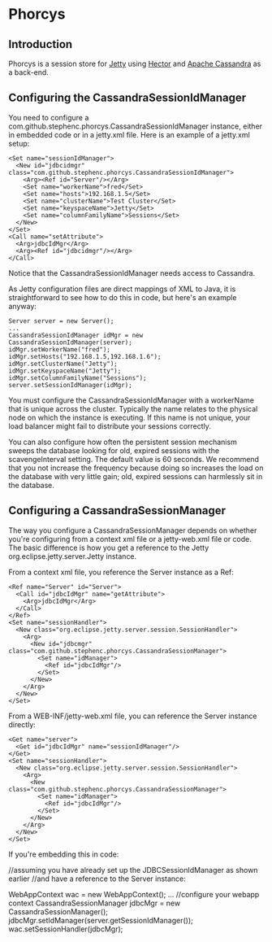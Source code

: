 <h1>Phorcys</h1>
<h2>Introduction</h2>
Phorcys is a session store for <a href="">Jetty</a> using <a href="">Hector</a> and <a href="http://cassandra.apache.org">Apache Cassandra</a> as a back-end.
<h2>Configuring the CassandraSessionIdManager</h2>
You need to configure a com.github.stephenc.phorcys.CassandraSessionIdManager instance, either in embedded code or in a jetty.xml file. Here is an example of a jetty.xml setup:

    <Set name="sessionIdManager">
      <New id="jdbcidmgr" class="com.github.stephenc.phorcys.CassandraSessionIdManager">
        <Arg><Ref id="Server"/></Arg>
        <Set name="workerName">fred</Set>
        <Set name="hosts">192.168.1.5</Set>
        <Set name="clusterName">Test Cluster</Set>
        <Set name="keyspaceName">Jetty</Set>
        <Set name="columnFamilyName">Sessions</Set>
      </New>
    </Set>
    <Call name="setAttribute">
      <Arg>jdbcIdMgr</Arg>
      <Arg><Ref id="jdbcidmgr"/></Arg>
    </Call>

Notice that the CassandraSessionIdManager needs access to Cassandra.

As Jetty configuration files are direct mappings of XML to Java, it is straightforward to see how to do this in code, but here's an example anyway:

    Server server = new Server();
    ...
    CassandraSessionIdManager idMgr = new CassandraSessionIdManager(server);
    idMgr.setWorkerName("fred");
    idMgr.setHosts("192.168.1.5,192.168.1.6");
    idMgr.setClusterName("Jetty");
    idMgr.setKeyspaceName("Jetty");
    idMgr.setColumnFamilyName("Sessions");
    server.setSessionIdManager(idMgr);

You must configure the CassandraSessionIdManager with a workerName that is unique across the cluster. Typically the name relates to the physical node on which the instance is executing. If this name is not unique, your load balancer might fail to distribute your sessions correctly.

You can also configure how often the persistent session mechanism sweeps the database looking for old, expired sessions with the scavengeInterval setting. The default value is 60 seconds. We recommend that you not increase the frequency because doing so increases the load on the database with very little gain; old, expired sessions can harmlessly sit in the database.

<h2>Configuring a CassandraSessionManager</h2>
The way you configure a CassandraSessionManager depends on whether you're configuring from a context xml file or a jetty-web.xml file or code. The basic difference is how you get a reference to the Jetty org.eclipse.jetty.server.Jetty instance.

From a context xml file, you reference the Server instance as a Ref:

    <Ref name="Server" id="Server">
      <Call id="jdbcIdMgr" name="getAttribute">
        <Arg>jdbcIdMgr</Arg>
      </Call>
    </Ref>
    <Set name="sessionHandler">
      <New class="org.eclipse.jetty.server.session.SessionHandler">
        <Arg>
          <New id="jdbcmgr" class="com.github.stephenc.phorcys.CassandraSessionManager">
            <Set name="idManager">
              <Ref id="jdbcIdMgr"/>
            </Set>
          </New>
        </Arg>
      </New>
    </Set>

From a WEB-INF/jetty-web.xml file, you can reference the Server instance directly:

    <Get name="server">
      <Get id="jdbcIdMgr" name="sessionIdManager"/>
    </Get>
    <Set name="sessionHandler">
      <New class="org.eclipse.jetty.server.session.SessionHandler">
        <Arg>
          <New class="com.github.stephenc.phorcys.CassandraSessionManager">
            <Set name="idManager">
              <Ref id="jdbcIdMgr"/>
            </Set>
          </New>
        </Arg>
      </New>
    </Set>

If you're embedding this in code:

//assuming you have already set up the JDBCSessionIdManager as shown earlier
 //and have a reference to the Server instance:

 WebAppContext wac = new WebAppContext();
  ... //configure your webapp context
 CassandraSessionManager jdbcMgr = new CassandraSessionManager();
 jdbcMgr.setIdManager(server.getSessionIdManager());
 wac.setSessionHandler(jdbcMgr);
